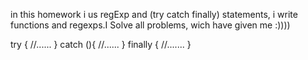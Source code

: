 in this homework i us regExp and (try catch finally) statements,  i write functions and regexps.I Solve all  problems, wich have  given me :))))

try {
//......
} catch (){
//......
} finally {
//.......
}